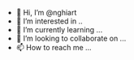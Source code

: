 - 👋 Hi, I’m @nghiart
- 👀 I’m interested in ..
- 🌱 I’m currently learning ...
- 💞️ I’m looking to collaborate on ...
- 📫 How to reach me ...

<!---
nghiart/nghiart is a ✨ special ✨ repository because its `README.md` (this file) appears on your GitHub profile.
You can click the Preview link to take a look at your changes.
--->
